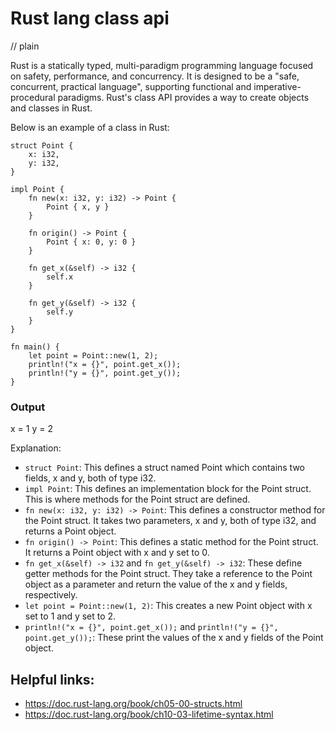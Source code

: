 # Rust lang class api
// plain

Rust is a statically typed, multi-paradigm programming language focused on safety, performance, and concurrency. It is designed to be a "safe, concurrent, practical language", supporting functional and imperative-procedural paradigms. Rust's class API provides a way to create objects and classes in Rust.

Below is an example of a class in Rust:

```
struct Point {
    x: i32,
    y: i32,
}

impl Point {
    fn new(x: i32, y: i32) -> Point {
        Point { x, y }
    }

    fn origin() -> Point {
        Point { x: 0, y: 0 }
    }

    fn get_x(&self) -> i32 {
        self.x
    }

    fn get_y(&self) -> i32 {
        self.y
    }
}

fn main() {
    let point = Point::new(1, 2);
    println!("x = {}", point.get_x());
    println!("y = {}", point.get_y());
}
```
### Output
x = 1
y = 2

Explanation:
- `struct Point`: This defines a struct named Point which contains two fields, x and y, both of type i32.
- `impl Point`: This defines an implementation block for the Point struct. This is where methods for the Point struct are defined.
- `fn new(x: i32, y: i32) -> Point`: This defines a constructor method for the Point struct. It takes two parameters, x and y, both of type i32, and returns a Point object.
- `fn origin() -> Point`: This defines a static method for the Point struct. It returns a Point object with x and y set to 0.
- `fn get_x(&self) -> i32` and `fn get_y(&self) -> i32`: These define getter methods for the Point struct. They take a reference to the Point object as a parameter and return the value of the x and y fields, respectively.
- `let point = Point::new(1, 2)`: This creates a new Point object with x set to 1 and y set to 2.
- `println!("x = {}", point.get_x());` and `println!("y = {}", point.get_y());`: These print the values of the x and y fields of the Point object.

## Helpful links:
- https://doc.rust-lang.org/book/ch05-00-structs.html
- https://doc.rust-lang.org/book/ch10-03-lifetime-syntax.html